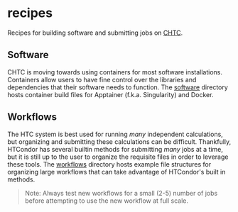 # recipes
Recipes for building software and submitting jobs on [CHTC](chtc.cs.wisc.edu).

## Software
CHTC is moving towards using containers for most software installations.
Containers allow users to have fine control over the libraries and dependencies that their software needs to function.
The [software](/software/) directory hosts container build files for Apptainer (f.k.a. Singularity) and Docker.

## Workflows
The HTC system is best used for running *many* independent calculations, but organizing and submitting these calculations can be difficult.
Thankfully, HTCondor has several builtin methods for submitting *many* jobs at a time, but it is still up to the user to organize the requisite files in order to leverage these tools.
The [workflows](/workflows/) directory hosts example file structures for organizing large workflows that can take advantage of HTCondor's built in methods.

> Note: Always test new workflows for a small (2-5) number of jobs before attempting to use the new workflow at full scale.

